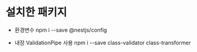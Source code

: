 # 설치한 패키지

-   환경변수
    npm i --save @nestjs/config

-   내장 ValidationPipe 사용
    npm i --save class-validator class-transformer
